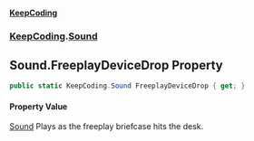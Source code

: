 #### [KeepCoding](index.md 'index')
### [KeepCoding](KeepCoding.md 'KeepCoding').[Sound](KeepCoding_Sound.md 'KeepCoding.Sound')
## Sound.FreeplayDeviceDrop Property
```csharp
public static KeepCoding.Sound FreeplayDeviceDrop { get; }
```
#### Property Value
[Sound](KeepCoding_Sound.md 'KeepCoding.Sound')
Plays as the freeplay briefcase hits the desk.  
